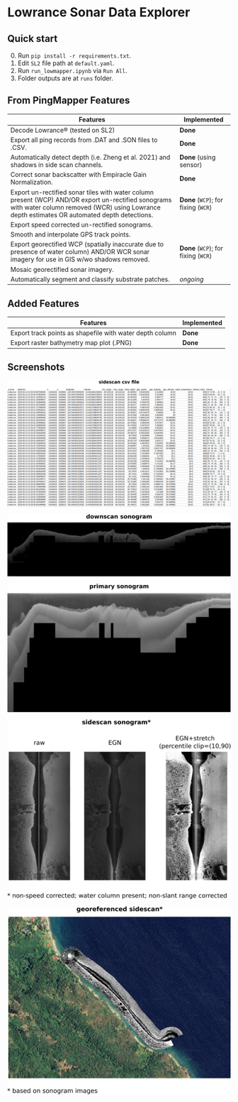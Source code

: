 # Lowrance Sonar Data Explorer

## Quick start
0. Run `pip install -r requirements.txt`.
1. Edit `SL2` file path at `default.yaml`.
2. Run `run_lowmapper.ipynb` via `Run All`.
3. Folder outputs are at `runs` folder.

## From PingMapper Features

| Features | Implemented |
| --- | ----------- |
| Decode Lowrance® (tested on SL2) | **Done** |
| Export all ping records from .DAT and .SON files to .CSV. | **Done** | 
| Automatically detect depth (i.e. Zheng et al. 2021) and shadows in side scan channels. | **Done** (using sensor) |
| Correct sonar backscatter with Empiracle Gain Normalization. | **Done** |
| Export un-rectified sonar tiles with water column present (WCP) AND/OR export un-rectified sonograms with water column removed (WCR) using Lowrance depth estimates OR automated depth detections. | **Done** (`WCP`); for fixing (`WCR`) |
| Export speed corrected un-rectified sonograms. |
| Smooth and interpolate GPS track points. |
Export georectified WCP (spatially inaccurate due to presence of water column) AND/OR WCR sonar imagery for use in GIS w/wo shadows removed. | **Done** (`WCP`); for fixing (`WCR`) |
| Mosaic georectified sonar imagery. | |
| Automatically segment and classify substrate patches. | *ongoing* |


## Added Features
| Features | Implemented |
| - | - |
| Export track points as shapefile with water depth column | **Done** |
| Export raster bathymetry map plot (.PNG) | **Done** |

## Screenshots

![](images/csv.png)

![](images/downscan.png)

![](images/primary.png)

![](images/sidescan.png)

![](images/sidescan2.png)